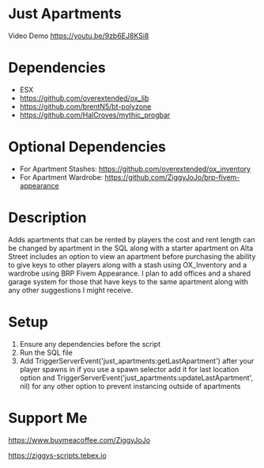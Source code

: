 # Just Apartments
 
Video Demo https://youtu.be/9zb6EJ8KSi8

# Dependencies

- ESX 
- https://github.com/overextended/ox_lib    
- https://github.com/brentN5/bt-polyzone
- https://github.com/HalCroves/mythic_progbar

# Optional Dependencies

- For Apartment Stashes: https://github.com/overextended/ox_inventory
- For Apartment Wardrobe: https://github.com/ZiggyJoJo/brp-fivem-appearance


# Description

Adds apartments that can be rented by players the cost and rent length can be changed by apartment in the SQL along with a starter apartment on Alta Street includes an option to view an apartment before purchasing the ability to give keys to other players along with a stash using OX_Inventory and a wardrobe using BRP Fivem Appearance. I plan to add offices and a shared garage system for those that have keys to the same apartment along with any other suggestions I might receive.


# Setup

1. Ensure any dependencies before the script 
2. Run the SQL file 
3. Add TriggerServerEvent('just_apartments:getLastApartment') after your player spawns in if you use a spawn selector add it for last location option and TriggerServerEvent('just_apartments:updateLastApartment', nil) for any other option to prevent instancing outside of apartments

# Support Me

https://www.buymeacoffee.com/ZiggyJoJo

https://ziggys-scripts.tebex.io
